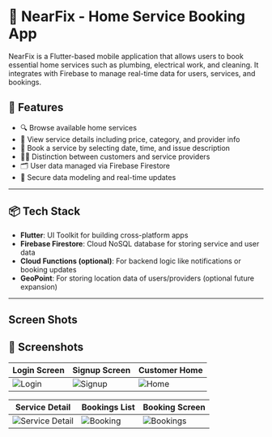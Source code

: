# 🔧 NearFix - Home Service Booking App

NearFix is a Flutter-based mobile application that allows users to book essential home services such as plumbing, electrical work, and cleaning. It integrates with Firebase to manage real-time data for users, services, and bookings.

## 📱 Features

- 🔍 Browse available home services
- 🧰 View service details including price, category, and provider info
- 📆 Book a service by selecting date, time, and issue description
- 👨‍🔧 Distinction between customers and service providers
- 🗂 User data managed via Firebase Firestore
- 🔐 Secure data modeling and real-time updates

---

## 📦 Tech Stack

- **Flutter**: UI Toolkit for building cross-platform apps
- **Firebase Firestore**: Cloud NoSQL database for storing service and user data
- **Cloud Functions (optional)**: For backend logic like notifications or booking updates
- **GeoPoint**: For storing location data of users/providers (optional future expansion)

---
## Screen Shots
## 📸 Screenshots

| Login Screen | Signup Screen | Customer Home |
|--------------|---------------|----------------|
| ![Login](https://github.com/user-attachments/assets/4e0c2bad-f75d-4526-bb29-703e83ab53a4) | ![Signup](https://github.com/user-attachments/assets/cb67212a-6caf-4dc7-91bd-51fadf3485a3) | ![Home](https://github.com/user-attachments/assets/4e0c2bad-f75d-4526-bb29-703e83ab53a4) |

| Service Detail | Bookings List | Booking Screen |
|----------------|----------------|----------------|
| ![Service Detail](https://github.com/user-attachments/assets/ce7187ae-3de1-4264-9606-427ca151cd41) | ![Booking](https://github.com/user-attachments/assets/e817610e-9659-4462-bd59-284f3c9d7f2c) | ![Bookings](https://github.com/user-attachments/assets/59078f7e-0d2a-4bfb-9b64-ee58e8b534ea) |



